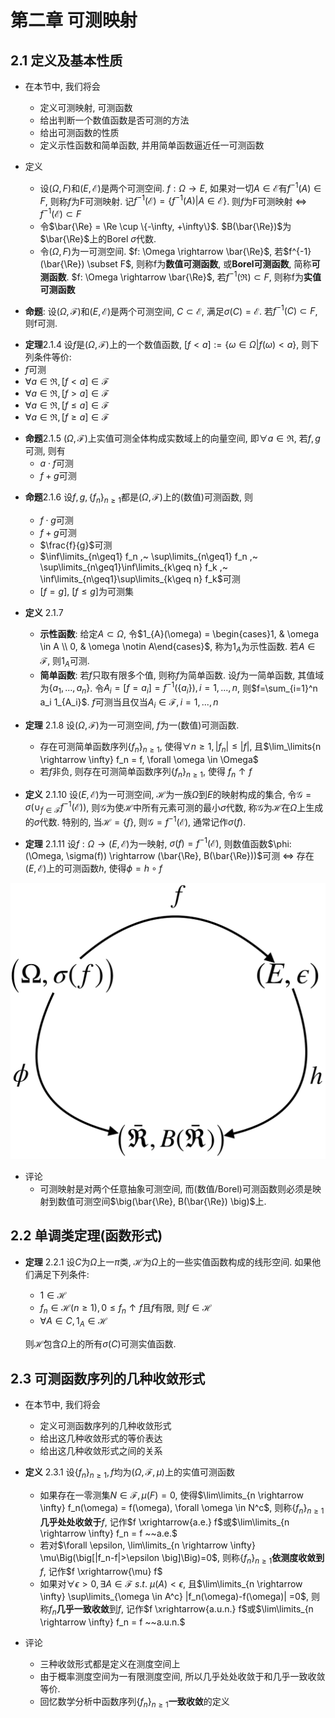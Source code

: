 # 第二章 可测映射
## 2.1 定义及基本性质
- 在本节中, 我们将会
  - 定义可测映射, 可测函数
  - 给出判断一个数值函数是否可测的方法
  - 给出可测函数的性质
  - 定义示性函数和简单函数, 并用简单函数逼近任一可测函数

- 定义
  - 设$(\Omega, F)$和$(E, \mathscr{E})$是两个可测空间. $f: \Omega \rightarrow E$, 如果对一切$A \in \mathscr{E}$有$f^{-1}(A) \in F$, 则称$f$为F可测映射. 记$f^{-1}(\mathscr{E}) = \{ f^{-1}(A) | A\in\mathscr{E} \}$. 则$f$为F可测映射 $\iff$ $f^{-1}(\mathscr{E}) \subset F$
  - 令$\bar{\Re} = \Re \cup \{-\infty, +\infty\}$. $B(\bar{\Re})$为$\bar{\Re}$上的Borel $\sigma$代数.
  - 令$(\Omega, F)$为一可测空间. $f: \Omega \rightarrow \bar{\Re}$, 若$f^{-1}(\bar{\Re}) \subset F$, 则称f为**数值可测函数**, 或**Borel可测函数**, 简称**可测函数**. $f: \Omega \rightarrow \bar{\Re}$, 若$f^{-1}(\Re) \subset F$, 则称f为**实值可测函数**

<!--IMPORTANT-->
- **命题**: 设$(\Omega, \mathscr{F})$和$(E, \mathscr{E})$是两个可测空间, $C \subset \mathscr{E}$, 满足$\sigma(C) = \mathscr{E}$. 若$f^{-1}(C) \subset F$, 则f可测.

<!--IMPORTANT-->
- **定理**2.1.4 设$f$是$(\Omega, \mathscr{F})$上的一个数值函数, $[f < a] := \{ \omega \in \Omega | f(\omega) < a \}$, 则下列条件等价:
 - $f$可测
 - $\forall a \in \Re, [f < a] \in \mathscr{F}$
 - $\forall a \in \Re, [f > a] \in \mathscr{F}$
 - $\forall a \in \Re, [f \leq a] \in \mathscr{F}$
 - $\forall a \in \Re, [f \geq a] \in \mathscr{F}$

<!--IMPORTANT-->
- **命题**2.1.5 $(\Omega, \mathscr{F})$上实值可测全体构成实数域上的向量空间, 即$\forall a \in \Re$, 若$f, g$可测, 则有
  - $a\cdot f$可测
  - $f+g$可测

<!--IMPORTANT-->
- **命题**2.1.6 设$f, g, \{f_n\}_{n\geq1}$都是$(\Omega, \mathscr{F})$上的(数值)可测函数, 则
  - $f \cdot g$可测
  - $f+g$可测
  - $\frac{f}{g}$可测
  - $\inf\limits_{n\geq1} f_n ,~ \sup\limits_{n\geq1} f_n ,~ \sup\limits_{n\geq1}\inf\limits_{k\geq n} f_k ,~ \inf\limits_{n\geq1}\sup\limits_{k\geq n} f_k$可测
  - $[f=g],~ [f \leq g]$为可测集

- **定义** 2.1.7
  - **示性函数**: 给定$A \subset \Omega$, 令$1_{A}(\omega) = \begin{cases}1, & \omega \in A \\ 0, & \omega \notin A\end{cases}$, 称为$1_{A}$为示性函数. 若$A \in \mathscr{F}$, 则$1_{A}$可测.
  - **简单函数**: 若$f$只取有限多个值, 则称$f$为简单函数. 设$f$为一简单函数, 其值域为$\{a_1, ..., a_n\}$. 令$A_i = [f=a_i] = f^{-1}(\{a_i\}), i=1, ..., n$, 则$f=\sum_{i=1}^n a_i 1_{A_i}$. $f$可测当且仅当$A_i \in \mathscr{F}, i=1,...,n$ 

<!--IMPORTANT-->
- **定理** 2.1.8 设$(\Omega, \mathscr{F})$为一可测空间, $f$为一(数值)可测函数.
  - 存在可测简单函数序列$\{f_n\}_{n\geq 1}$, 使得$\forall n \geq 1, |f_n| \leq |f|$, 且$\lim_\limits{n \rightarrow \infty} f_n = f, \forall \omega \in \Omega$
  - 若$f$非负, 则存在可测简单函数序列$\{f_n\}_{n\geq 1}$, 使得 $f_n \uparrow f$

- **定义** 2.1.10 设$(E, \mathscr{E})$为一可测空间, $\mathscr{H}$为一族$\Omega$到$E$的映射构成的集合, 令$\mathscr{G} = \sigma\big( \cup_{f\in\mathscr{F}}f^{-1}(\mathscr{E}) \big)$, 则$\mathscr{G}$为使$\mathscr{H}$中所有元素可测的最小$\sigma$代数, 称$\mathscr{G}$为$\mathscr{H}$在$\Omega$上生成的$\sigma$代数. 特别的, 当$\mathscr{H} = \{f\}$, 则$\mathscr{G} = f^{-1}(\mathscr{E})$, 通常记作$\sigma(f)$.

<!--未证明-->
- **定理** 2.1.11 设$f: \Omega \rightarrow (E, \mathscr{E})$为一映射, $\sigma(f) = f^{-1}(\mathscr{E})$, 则数值函数$\phi: (\Omega, \sigma(f)) \rightarrow (\bar{\Re}, B(\bar{\Re}))$可测 $\iff$ 存在$(E, \mathscr{E})$上的可测函数$h$, 使得$\phi = h \circ f$

![](figures/thm-2-1-11.png)

- 评论
  - 可测映射是对两个任意抽象可测空间, 而(数值/Borel)可测函数则必须是映射到数值可测空间$\big(\bar{\Re}, B(\bar{\Re}) \big)$上.

## 2.2 单调类定理(函数形式)
<!--未证明-->
- **定理** 2.2.1 设$C$为$\Omega$上一$\pi$类, $\mathscr{H}$为$\Omega$上的一些实值函数构成的线形空间. 如果他们满足下列条件:
  - $1 \in \mathscr{H}$
  - $f_n \in \mathscr{H} (n \geq 1), 0 \leq f_n \uparrow f$且$f$有限, 则$f \in \mathscr{H}$
  - $\forall A \in C, 1_A \in \mathscr{H}$

  则$\mathscr{H}$包含$\Omega$上的所有$\sigma(C)$可测实值函数.

## 2.3 可测函数序列的几种收敛形式
- 在本节中, 我们将会
  - 定义可测函数序列的几种收敛形式
  - 给出这几种收敛形式的等价表达
  - 给出这几种收敛形式之间的关系

- **定义** 2.3.1 设$\{f_n\}_{n\geq1}, f$均为$(\Omega, \mathscr{F}, \mu)$上的实值可测函数
  - 如果存在一零测集$N \in \mathscr{F}, \mu(F)=0$, 使得$\lim\limits_{n \rightarrow \infty} f_n(\omega) = f(\omega), \forall \omega \in N^c$, 则称$\{f_n\}_{n\geq1}$**几乎处处收敛于**$f$, 记作$f \xrightarrow{a.e.} f$或$\lim\limits_{n \rightarrow \infty} f_n = f ~~a.e.$
  - 若对$\forall \epsilon, \lim\limits_{n \rightarrow \infty} \mu\Big(\big[|f_n-f|>\epsilon \big]\Big)=0$, 则称$\{f_n\}_{n\geq1}$**依测度收敛到**$f$, 记作$f \xrightarrow{\mu} f$
  - 如果对$\forall \epsilon > 0, \exists A \in \mathscr{F} ~s.t.~ \mu(A) < \epsilon$, 且$\lim\limits_{n \rightarrow \infty} \sup\limits_{\omega \in A^c} |f_n(\omega)-f(\omega)| =0$, 则称$f_n$**几乎一致收敛**到$f$, 记作$f \xrightarrow{a.u.n.} f$或$\lim\limits_{n \rightarrow \infty} f_n = f ~~a.u.n.$


- 评论
  - 三种收敛形式都是定义在测度空间上 
  - 由于概率测度空间为一有限测度空间, 所以几乎处处收敛于和几乎一致收敛等价.
  - 回忆数学分析中函数序列$\{f_n\}_{n\geq1}$**一致收敛**的定义



